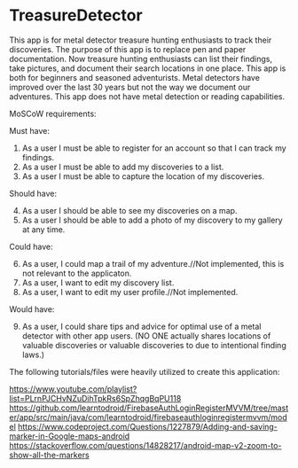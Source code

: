 # TreasureDetector
This app is for metal detector treasure hunting enthusiasts to track their discoveries. The purpose of this app is to replace pen and paper documentation. Now treasure hunting enthusiasts can list their findings, take pictures, and document their search locations in one place. This app is both for beginners and seasoned adventurists. Metal detectors have improved over the last 30 years but not the way we document our adventures. This app does not have metal detection or reading capabilities. 

MoSCoW requirements:

Must have:

1.	As a user I must be able to register for an account so that I can track my findings.
2.	As a user I must be able to add my discoveries to a list.
3.	As a user I must be able to capture the location of my discoveries.

Should have:

4.	As a user I should be able to see my discoveries on a map.
5.	As a user I should be able to add a photo of my discovery to my gallery at any time.

Could have:

6.	As a user, I could map a trail of my adventure.//Not implemented, this is not relevant to the applicaton.
7.	As a user, I want to edit my discovery list.
8.	As a user, I want to edit my user profile.//Not implemented.

Would have:

9. As a user, I could share tips and advice for optimal use of a metal detector with other app users. 
     (NO ONE actually shares locations of valuable discoveries or valuable discoveries to due to intentional finding laws.)

The following tutorials/files were heavily utilized to create this application:

https://www.youtube.com/playlist?list=PLrnPJCHvNZuDihTpkRs6SpZhqgBqPU118
https://github.com/learntodroid/FirebaseAuthLoginRegisterMVVM/tree/master/app/src/main/java/com/learntodroid/firebaseauthloginregistermvvm/model
https://www.codeproject.com/Questions/1227879/Adding-and-saving-marker-in-Google-maps-android
https://stackoverflow.com/questions/14828217/android-map-v2-zoom-to-show-all-the-markers


